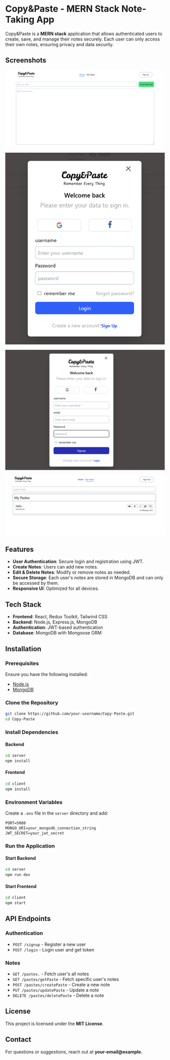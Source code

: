 # Copy&Paste - MERN Stack Note-Taking App

Copy&Paste is a **MERN stack** application that allows authenticated users to create, save, and manage their notes securely. Each user can only access their own notes, ensuring privacy and data security.
## Screenshots

![Homepage ](screenshots/Homepage.png)

![Login PopUp](screenshots/Login.png)

![SignUp PopUp ](screenshots/Signup.png)

![Saved Notes ](screenshots/Notes.png)
## Features

- **User Authentication**: Secure login and registration using JWT.
- **Create Notes**: Users can add new notes.
- **Edit & Delete Notes**: Modify or remove notes as needed.
- **Secure Storage**: Each user's notes are stored in MongoDB and can only be accessed by them.
- **Responsive UI**: Optimized for all devices.

## Tech Stack

- **Frontend**: React, Redux Toolkit, Tailwind CSS
- **Backend**: Node.js, Express.js, MongoDB
- **Authentication**: JWT-based authentication
- **Database**: MongoDB with Mongoose ORM

## Installation

### Prerequisites

Ensure you have the following installed:

- [Node.js](https://nodejs.org/)
- [MongoDB](https://www.mongodb.com/try/download/community)

### Clone the Repository

```sh
git clone https://github.com/your-username/Copy-Paste.git
cd Copy-Paste
```

### Install Dependencies

#### Backend

```sh
cd server
npm install
```

#### Frontend

```sh
cd client
npm install
```

### Environment Variables

Create a `.env` file in the `server` directory and add:

```env
PORT=5000
MONGO_URI=your_mongodb_connection_string
JWT_SECRET=your_jwt_secret
```

### Run the Application

#### Start Backend

```sh
cd server
npm run dev
```

#### Start Frontend

```sh
cd client
npm start
```

## API Endpoints

### Authentication

- `POST /signup` - Register a new user
- `POST /login` - Login user and get token

### Notes

- `GET /pastes.` - Fetch  user's all notes
- `GET /pastes/getPaste` - Fetch  specific user's  notes
- `POST /pastes/createPaste` - Create a new note
- `PUT /pastes/updatePaste` - Update a note
- `DELETE /pastes/deletePaste` - Delete a note





## License

This project is licensed under the **MIT License**.

## Contact

For questions or suggestions, reach out at **your-email\@example.**

